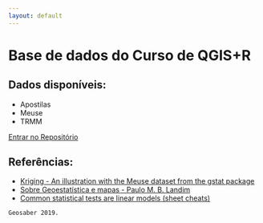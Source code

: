 ```yaml
---
layout: default
---
```

# Base de dados do Curso de QGIS+R
## Dados disponíveis:
* Apostilas
* Meuse
* TRMM

[Entrar no Repositório](https://github.com/geosaber/dados)

## Referências:
- [Kriging - An illustration with the Meuse dataset from the gstat package](http://www.rpubs.com/liem/63374)
- [Sobre Geoestatística e mapas - Paulo M. B. Landim](http://www.ige.unicamp.br/terraedidatica/v2/pdf-v2/t_didatica_2006_v02n01_p019-033_landim.pdf)
- [Common statistical tests are linear models (sheet cheats)](https://lindeloev.github.io/tests-as-linear)

```
Geosaber 2019.
```

